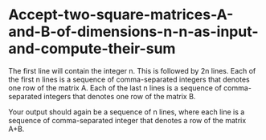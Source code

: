 # Accept-two-square-matrices-A-and-B-of-dimensions-n-n-as-input-and-compute-their-sum

The first line will contain the integer n. This is followed by 2n lines. Each of the first n lines is a sequence of comma-separated integers that denotes one row of the matrix A. Each of the last n lines is a sequence of comma-separated integers that denotes one row of the matrix B.

Your output should again be a sequence of n lines, where each line is a sequence of comma-separated integer that denotes a row of the matrix A+B.

